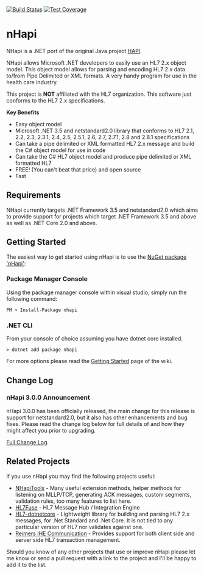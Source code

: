 [![Build Status](https://github.com/nHapiNET/nHapi/workflows/Build%20Status/badge.svg)](https://github.com/nHapiNET/nHapi/actions?query=workflow%3A%22Build+Status%22+branch%3Amaster)
[![Test Coverage](https://api.codeclimate.com/v1/badges/63027fc59b840d0008fd/test_coverage)](https://codeclimate.com/github/nHapiNET/nHapi/test_coverage)

# nHapi
NHapi is a .NET port of the original Java project [HAPI](https://github.com/hapifhir/hapi-hl7v2).

NHapi allows Microsoft .NET developers to easily use an HL7 2.x object model. This object model allows for parsing and encoding HL7 2.x data to/from Pipe Delimited or XML formats. A very handy program for use in the health care industry.

This project is **NOT** affiliated with the HL7 organization. This software just conforms to the HL7 2.x specifications.

**Key Benefits**

- Easy object model  
- Microsoft .NET 3.5 and netstandard2.0 library that conforms to HL7 2.1, 2.2, 2.3, 2.3.1, 2.4, 2.5, 2.5.1, 2.6, 2.7, 2.7.1, 2.8 and 2.8.1 specifications  
- Can take a pipe delimited or XML formatted HL7 2.x message and build the C# object model for use in code  
- Can take the C# HL7 object model and produce pipe delimited or XML formatted HL7  
- FREE! (You can't beat that price) and open source  
- Fast  

## Requirements

NHapi currently targets .NET Framework 3.5 and netstandard2.0 which aims to provide support for projects which target .NET Framework 3.5 and above as well as .NET Core 2.0 and above.

## Getting Started

The easiest way to get started using nHapi is to use the [NuGet package 'nHapi'](https://www.nuget.org/packages/nHapi/):

### Package Manager Console
Using the package manager console within visual studio, simply run the following command:

```shell
PM > Install-Package nhapi
```

### .NET CLI
From your console of choice assuming you have dotnet core installed.
```shell
> dotnet add package nhapi
```
For more options please read the [Getting Started](https://github.com/nHapiNET/nHapi/wiki/Getting-Started) page of the wiki.

## Change Log
### nHapi 3.0.0 Announcement
nHapi 3.0.0 has been officially released, the main change for this release is support for netstandard2.0, but it also has other enhancements and bug fixes.
Please read the change log below for full details of and how they might affect you prior to upgrading.

[Full Change Log](https://github.com/nHapiNET/nHapi/blob/master/CHANGELOG.md).

## Related Projects

If you use nHapi you may find the following projects useful:

- [NHapiTools](https://github.com/dib0/NHapiTools) - Many useful extension methods, helper methods for listening on MLLP/TCP, generating ACK messages, custom segments, validation rules, too many features to list here.
- [HL7Fuse](https://github.com/dib0/HL7Fuse) - HL7 Message Hub / Integration Engine
- [HL7-dotnetcore](https://github.com/Efferent-Health/HL7-dotnetcore) - Lightweight library for building and parsing HL7 2.x messages, for .Net Standard and .Net Core. It is not tied to any particular version of HL7 nor validates against one.
- [Reimers IHE Communication](https://github.com/jjrdk/reimers.ihe) - Provides support for both client side and server side HL7 transaction management.

Should you know of any other projects that use or improve nHapi please let me know or send a pull request with a link to the project and I'll be happy to add it to the list.
